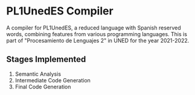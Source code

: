 # PL1UnedES Compiler

A compiler for PL1UnedES, a reduced language with Spanish reserved words, combining features from various programming languages. This is part of "Procesamiento de Lenguajes 2" in UNED for the year 2021-2022.

## Stages Implemented
1. Semantic Analysis
2. Intermediate Code Generation
3. Final Code Generation
